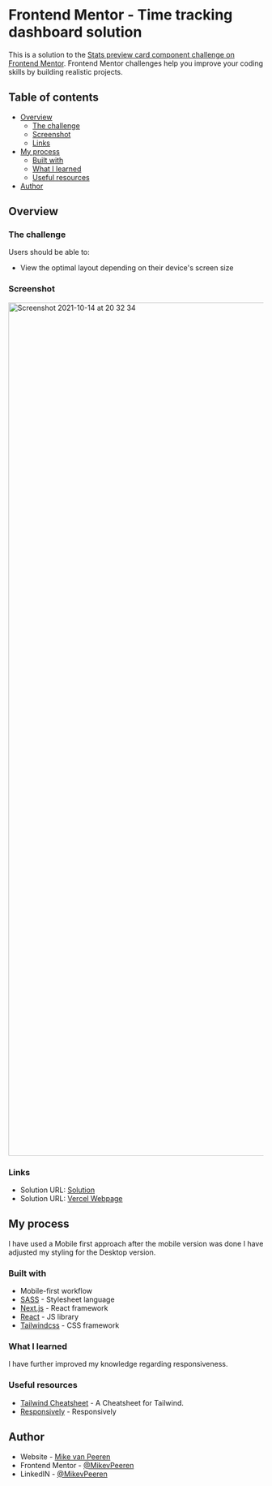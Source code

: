 # Frontend Mentor - Time tracking dashboard solution

This is a solution to the [Stats preview card component challenge on Frontend Mentor](https://www.frontendmentor.io/challenges/stats-preview-card-component-8JqbgoU62). Frontend Mentor challenges help you improve your coding skills by building realistic projects.

## Table of contents

- [Overview](#overview)
  - [The challenge](#the-challenge)
  - [Screenshot](#screenshot)
  - [Links](#links)
- [My process](#my-process)
  - [Built with](#built-with)
  - [What I learned](#what-i-learned)
  - [Useful resources](#useful-resources)
- [Author](#author)

## Overview

### The challenge

Users should be able to:

- View the optimal layout depending on their device's screen size

### Screenshot

<img width="1682" alt="Screenshot 2021-10-14 at 20 32 34" src="https://user-images.githubusercontent.com/15649037/137375946-c1dee457-200e-471c-bf76-d1d03c2c93be.png">

### Links

- Solution URL: [Solution](https://www.frontendmentor.io/solutions/stats-preview-card-with-nextjsreacttailwindcss-wXWiFM-Tu)
- Solution URL: [Vercel Webpage](stats-preview-card-component-tau-vert.vercel.app)

## My process

I have used a Mobile first approach after the mobile version was done I have adjusted my styling for the Desktop version.

### Built with

- Mobile-first workflow
- [SASS](https://sass-lang.com/) - Stylesheet language
- [Next.js](https://nextjs.org/) - React framework
- [React](https://reactjs.org/) - JS library
- [Tailwindcss](https://tailwindcss.com/) - CSS framework

### What I learned

I have further improved my knowledge regarding responsiveness.

### Useful resources

- [Tailwind Cheatsheet](https://nerdcave.com/tailwind-cheat-sheet) - A Cheatsheet for Tailwind.
- [Responsively](https://responsively.app/) - Responsively

## Author

- Website - [Mike van Peeren](https://mikevpeeren.nl/)
- Frontend Mentor - [@MikevPeeren](https://www.frontendmentor.io/profile/MikevPeeren)
- LinkedIN - [@MikevPeeren](https://www.linkedin.com/in/mikevpeeren/)
